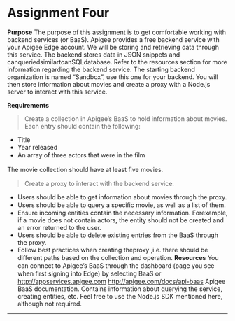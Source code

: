 
Assignment Four
===============
**Purpose**
The purpose of this assignment is to get comfortable working with backend services (or BaaS). Apigee provides a free backend service with your Apigee Edge account. We will be storing and retrieving data through this service. The backend stores data in JSON snippets and canqueriedsimilartoanSQLdatabase. Refer to the resources section for more information regarding the backend service. The starting backend organization is named “Sandbox”, use this one for your backend.
You will then store information about movies and create a proxy with a Node.js server to interact with this service.

**Requirements**
>Create a collection in Apigee’s BaaS to hold information about movies.
 Each entry should contain the following: 
 - Title
 - Year released
 - An array of three actors that were in the ﬁlm
 
The movie collection should have at least ﬁve movies. 
> Create a proxy to interact with the backend service.

 - Users should be able to get information about movies through the proxy.
 - Users should be able to query a speciﬁc movie, as well as a list of them. 
 - Ensure incoming entities contain the necessary information. Forexample, if a movie does not contain actors, the entity should not be created and an error returned to the user.
 - Users should be able to delete existing entries from the BaaS through the proxy. 
 - Follow best practices when creating theproxy ,i.e. there should be diﬀerent paths based on the collection and operation.
**Resources**
You can connect to Apigee’s BaaS through the dashboard (page you see when ﬁrst signing into Edge) by selecting BaaS or http://appservices.apigee.com 
http://apigee.com/docs/api-baas 
Apigee BaaS documentation. 
Contains information about querying the service, creating entities, etc. Feel free to use the Node.js SDK mentioned here, although
not required.


----------


     